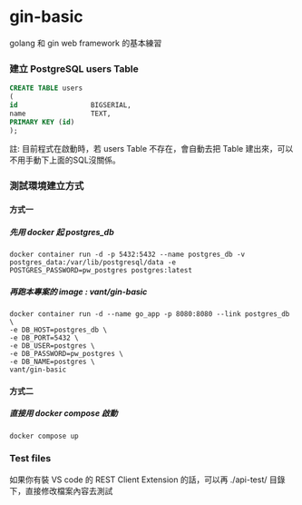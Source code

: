 # gin-basic
golang 和 gin web framework 的基本練習

### 建立 PostgreSQL users Table
```sql
CREATE TABLE users
(
id                  BIGSERIAL,
name                TEXT,
PRIMARY KEY (id)
); 
```
註: 目前程式在啟動時，若 users Table 不存在，會自動去把 Table 建出來，可以不用手動下上面的SQL沒關係。

### 測試環境建立方式
#### 方式一
##### 先用 docker 起 postgres_db
```docker
docker container run -d -p 5432:5432 --name postgres_db -v postgres_data:/var/lib/postgresql/data -e POSTGRES_PASSWORD=pw_postgres postgres:latest
```
##### 再跑本專案的 image : vant/gin-basic
```
docker container run -d --name go_app -p 8080:8080 --link postgres_db \
-e DB_HOST=postgres_db \
-e DB_PORT=5432 \
-e DB_USER=postgres \
-e DB_PASSWORD=pw_postgres \
-e DB_NAME=postgres \
vant/gin-basic
```
#### 方式二
##### 直接用 docker compose 啟動
```
docker compose up
```

### Test files
如果你有裝 VS code 的 REST Client Extension 的話，可以再 ./api-test/ 目錄下，直接修改檔案內容去測試
